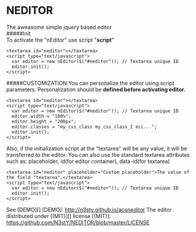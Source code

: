 # NEDITOR
The aweasome simple jquery based editor<br>
#####Init<br>
To activate the "nEditor" use script "<b>script</b>"
  
    <textarea id="neditor"></textarea>
    <script type="text/javascript">
      var editor = new nEditor($("#neditor")); // Textarea unique ID
      editor.init();
    </script>

#####CUSTOMIZATION
You can personalize the editor using script parameters. Personalization should be <b>defined before activating editor.</b>
    
    <textarea id="neditor"></textarea>
    <script type="text/javascript">
      var editor = new nEditor($("#neditor")); // Textarea unique ID
      editor.width = "100%";
      editor.height = "200px";
      editor.classes = "my_css_class my_css_class_2 ecc...";
      editor.init();
    </script>
Also, if the initialization script at the "textarea" will be any value, it will be transferred to the editor.
You can also use the standard textarea attributes such as: placeholder, id(for editor container), data-id(for textarea)
    
    <textarea id="neditor" placeholder="Custom placeholder">The value of the field "textarea".</textarea>
    <script type="text/javascript">
      var editor = new nEditor($("#neditor")); // Textarea unique ID
      editor.init();
    </script>

See [DEMO][]
[DEMO]: http://n3sty.github.io/aosneditor
The editor distributed under [(MIT)][] license
[(MIT)]: https://github.com/N3stY/NEDITOR/blob/master/LICENSE

